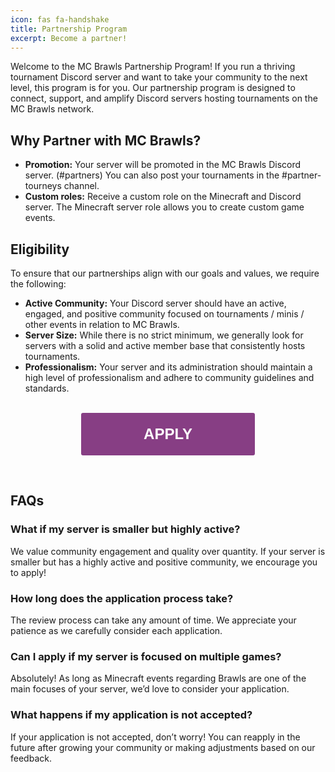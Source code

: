 ```yaml
---
icon: fas fa-handshake
title: Partnership Program
excerpt: Become a partner!
---
```


Welcome to the MC Brawls Partnership Program! If you run a thriving tournament Discord server and want to take your community to the next level, this program is for you. Our partnership program is designed to connect, support, and amplify Discord servers hosting tournaments on the MC Brawls network.

## Why Partner with MC Brawls?

- **Promotion:** Your server will be promoted in the MC Brawls Discord server. (#partners) You can also post your tournaments in the #partner-tourneys channel.
- **Custom roles:** Receive a custom role on the Minecraft and Discord server. The Minecraft server role allows you to create custom game events.

## Eligibility

To ensure that our partnerships align with our goals and values, we require the following:

- **Active Community:** Your Discord server should have an active, engaged, and positive community focused on tournaments / minis / other events in relation to MC Brawls.
- **Server Size:** While there is no strict minimum, we generally look for servers with a solid and active member base that consistently hosts tournaments.
- **Professionalism:** Your server and its administration should maintain a high level of professionalism and adhere to community guidelines and standards.

<br>

<center>
    <form action="https://forms.gle/xb7SHMpazyvHf3ru7">
        <input type="submit" style="background-color: #873e84; color: #ffffff; border-radius: 3px; border-style: none; font-weight: bold; font-size: x-large; padding: 20px 100px 20px 100px;" value="APPLY" />
    </form>
</center>

<br>

## FAQs

### What if my server is smaller but highly active?

We value community engagement and quality over quantity. If your server is smaller but has a highly active and positive community, we encourage you to apply!

### How long does the application process take?
The review process can take any amount of time. We appreciate your patience as we carefully consider each application.

### Can I apply if my server is focused on multiple games?
Absolutely! As long as Minecraft events regarding Brawls are one of the main focuses of your server, we’d love to consider your application.

### What happens if my application is not accepted?
If your application is not accepted, don’t worry! You can reapply in the future after growing your community or making adjustments based on our feedback.
